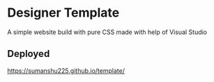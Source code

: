 # Designer Template

A simple website build with pure CSS made with help of Visual Studio

## Deployed

https://sumanshu225.github.io/template/
